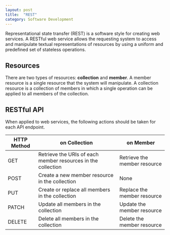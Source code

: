 ```yaml
---
layout: post
title:  "REST"
category: Software Development
---
```


Representational state transfer (REST) is a software style for creating
web services. A RESTful web service allows the requesting system to
access and manipulate textual representations of resources by using a
uniform and predefined set of stateless operations.

## Resources
There are two types of resources: **collection** and **member**. A
member resource is a single resource that the system will manipulate. A
collection resource is a collection of members in which a single operation
can be applied to all members of the collection.

## RESTful API
When applied to web services, the following actions should be taken for
each API endpoint.

| HTTP Method | on Collection | on Member |
| ----------- | ------------- | --------- |
| GET | Retrieve the URIs of each member resources in the collection | Retrieve the member resource |
| POST | Create a new member resource in the collection | None |
| PUT | Create or replace all members in the collection | Replace the member resource |
| PATCH | Update all members in the collection | Update the member resource |
| DELETE | Delete all members in the collection | Delete the member resource |
